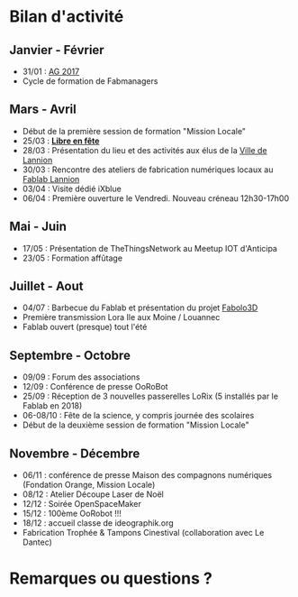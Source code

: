 # Bilan d'activité


## Janvier - Février
* 31/01 : [AG 2017](https://wiki.fablab-lannion.org/index.php?title=Compte_Rendu_AG_2017)
* Cycle de formation de Fabmanagers


## Mars - Avril
* Début de la première session de formation "Mission Locale"
* 25/03 : **[Libre en fête](http://libre-en-fete-tregor.fr/)**
* 28/03 : Présentation du lieu et des activités aux élus de la [Ville de Lannion](https://www.lannion.bzh/)
* 30/03 : Rencontre des ateliers de fabrication numériques locaux au [Fablab Lannion](https://wiki.fablab-lannion.org)
* 03/04 : Visite dédié iXblue
* 06/04 : Première ouverture le Vendredi. Nouveau créneau 12h30-17h00


## Mai - Juin
* 17/05 : Présentation de TheThingsNetwork au Meetup IOT d'Anticipa
* 23/05 : Formation affûtage

## Juillet - Aout
* 04/07 : Barbecue du Fablab et présentation du projet [Fabolo3D](https://wiki.fablab-lannion.org/index.php?title=Fabolo3D)
* Première transmission Lora Ile aux Moine / Louannec
* Fablab ouvert (presque) tout l'été


## Septembre - Octobre
* 09/09 : Forum des associations
* 12/09 : Conférence de presse OoRoBot
* 25/09 : Réception de 3 nouvelles passerelles LoRix (5 installés par le Fablab en 2018)
* 06-08/10 : Fête de la science, y compris journée des scolaires
* Début de la deuxième session de formation "Mission Locale"


## Novembre - Décembre
* 06/11 : conférence de presse Maison des compagnons numériques (Fondation Orange, Mission Locale)
* 08/12 : Atelier Découpe Laser de Noël
* 12/12 : Soirée OpenSpaceMaker
* 15/12 : 100ème OoRobot !!!
* 18/12 : accueil classe de ideographik.org
* Fabrication Trophée & Tampons Cinestival (collaboration avec Le Dantec)


# Remarques ou questions ?

